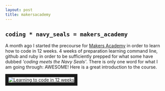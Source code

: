 ```yaml
---
layout: post
title: makersacademy
---
```

`coding * navy_seals = makers_academy`
-------------------------------------
A month ago I started the precourse for [Makers Academy](www.makersacademy.com) in order to learn how to code in 12 weeks. 4 weeks of preparation learning command line, github and ruby in order to be sufficiently prepped for what some have dubbed *'coding meets the Navy Seals'*. There is only one word for what I am going through: AWESOME! Here is a great introduction to the course.

<a href="https://www.youtube.com/watch?v=-g3T8fbeR9g" target="_blank"><img src="http://img.youtube.com/vi/-g3T8fbeR9g/1.jpg"
alt="Learning to code in 12 weeks" border="10" /></a>
